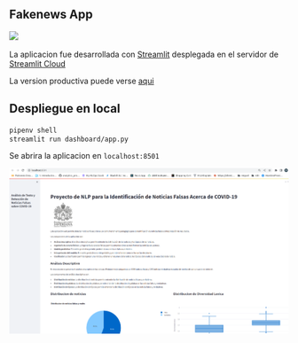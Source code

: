 ## Fakenews App

<img src="https://streamlit.io/images/brand/streamlit-logo-primary-colormark-darktext.png" width = "300" class="center" >

La aplicacion fue desarrollada con [Streamlit](https://docs.streamlit.io/) desplegada en el servidor de [Streamlit Cloud](https://streamlit.io/cloud)

La version productiva puede verse [aqui](https://abdala9512-fake-news-poc-dashboardapp-develop-lpmi7e.streamlit.app/)

## Despliegue en local

```
pipenv shell
streamlit run dashboard/app.py
```

Se abrira la aplicacion en `localhost:8501`

<img src="img/sample_dash.png" width = "600" class="center" >
